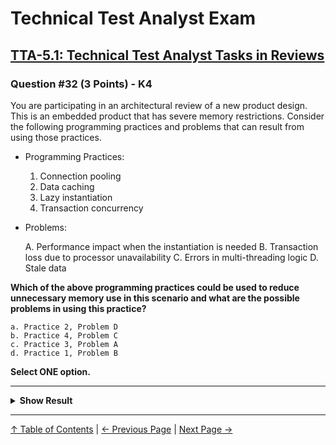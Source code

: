 # Technical Test Analyst Exam

## [TTA-5.1: Technical Test Analyst Tasks in Reviews](../../5-reviews/5.1-technical-test-analyst-tasks-in-reviews.md)

### Question #32 (3 Points) - K4

You are participating in an architectural review of a new product design. This is an embedded product that has severe memory restrictions. Consider the following programming practices and problems that can result from using those practices.

- Programming Practices:

  1. Connection pooling
  2. Data caching
  3. Lazy instantiation
  4. Transaction concurrency

- Problems:

  A. Performance impact when the instantiation is needed
  B. Transaction loss due to processor unavailability
  C. Errors in multi-threading logic
  D. Stale data

**Which of the above programming practices could be used to reduce unnecessary memory use in this scenario and what are the possible problems in using this practice?**

    a. Practice 2, Problem D
    b. Practice 4, Problem C
    c. Practice 3, Problem A
    d. Practice 1, Problem B

**Select ONE option.**

---

<details>
<summary><strong>Show Result</strong></summary>

#### Correct Answer: c

    a. Is not correct. Data caching helps with performance, not memory use
    b. Is not correct. Transaction concurrency uses more memory than running transactions sequentially
    c. Is correct. This would reduce unnecessary memory use but does have the possible problem of a delayed response when instantiation is performed
    d. Is not correct. Connection pooling can help memory and performance, but the possible problem is running out of connections, not losing a transaction

</details>

---

[↑ Table of Contents](../../README.md#table-of-contents) | [← Previous Page](question-31.md) | [Next Page →](question-33.md)
